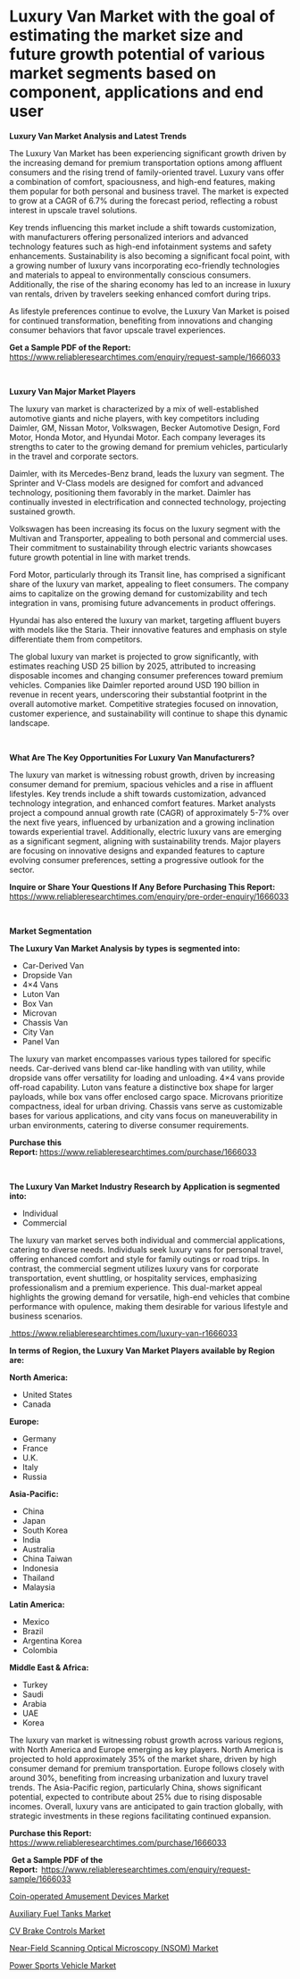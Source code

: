 <p><h1>Luxury Van Market with the goal of estimating the market size and future growth potential of various market segments based on component, applications and end user</h1></p><p><strong>Luxury Van Market Analysis and Latest Trends</strong></p>
<p><p>The Luxury Van Market has been experiencing significant growth driven by the increasing demand for premium transportation options among affluent consumers and the rising trend of family-oriented travel. Luxury vans offer a combination of comfort, spaciousness, and high-end features, making them popular for both personal and business travel. The market is expected to grow at a CAGR of 6.7% during the forecast period, reflecting a robust interest in upscale travel solutions.</p><p>Key trends influencing this market include a shift towards customization, with manufacturers offering personalized interiors and advanced technology features such as high-end infotainment systems and safety enhancements. Sustainability is also becoming a significant focal point, with a growing number of luxury vans incorporating eco-friendly technologies and materials to appeal to environmentally conscious consumers. Additionally, the rise of the sharing economy has led to an increase in luxury van rentals, driven by travelers seeking enhanced comfort during trips.</p><p>As lifestyle preferences continue to evolve, the Luxury Van Market is poised for continued transformation, benefiting from innovations and changing consumer behaviors that favor upscale travel experiences.</p></p>
<p><strong>Get a Sample PDF of the Report:&nbsp;</strong> <a href="https://www.reliableresearchtimes.com/enquiry/request-sample/1666033?utm_campaign=2264&utm_medium=2&utm_source=Github&utm_content=ia&utm_term=30032025&utm_id=luxury-van">https://www.reliableresearchtimes.com/enquiry/request-sample/1666033</a></p>
<p>&nbsp;</p>
<p><strong>Luxury Van Major Market Players</strong></p>
<p><p>The luxury van market is characterized by a mix of well-established automotive giants and niche players, with key competitors including Daimler, GM, Nissan Motor, Volkswagen, Becker Automotive Design, Ford Motor, Honda Motor, and Hyundai Motor. Each company leverages its strengths to cater to the growing demand for premium vehicles, particularly in the travel and corporate sectors.</p><p>Daimler, with its Mercedes-Benz brand, leads the luxury van segment. The Sprinter and V-Class models are designed for comfort and advanced technology, positioning them favorably in the market. Daimler has continually invested in electrification and connected technology, projecting sustained growth.</p><p>Volkswagen has been increasing its focus on the luxury segment with the Multivan and Transporter, appealing to both personal and commercial uses. Their commitment to sustainability through electric variants showcases future growth potential in line with market trends.</p><p>Ford Motor, particularly through its Transit line, has comprised a significant share of the luxury van market, appealing to fleet consumers. The company aims to capitalize on the growing demand for customizability and tech integration in vans, promising future advancements in product offerings.</p><p>Hyundai has also entered the luxury van market, targeting affluent buyers with models like the Staria. Their innovative features and emphasis on style differentiate them from competitors.</p><p>The global luxury van market is projected to grow significantly, with estimates reaching USD 25 billion by 2025, attributed to increasing disposable incomes and changing consumer preferences toward premium vehicles. Companies like Daimler reported around USD 190 billion in revenue in recent years, underscoring their substantial footprint in the overall automotive market. Competitive strategies focused on innovation, customer experience, and sustainability will continue to shape this dynamic landscape.</p></p>
<p>&nbsp;</p>
<p><strong>What Are The Key Opportunities For Luxury Van Manufacturers?</strong></p>
<p><p>The luxury van market is witnessing robust growth, driven by increasing consumer demand for premium, spacious vehicles and a rise in affluent lifestyles. Key trends include a shift towards customization, advanced technology integration, and enhanced comfort features. Market analysts project a compound annual growth rate (CAGR) of approximately 5-7% over the next five years, influenced by urbanization and a growing inclination towards experiential travel. Additionally, electric luxury vans are emerging as a significant segment, aligning with sustainability trends. Major players are focusing on innovative designs and expanded features to capture evolving consumer preferences, setting a progressive outlook for the sector.</p></p>
<p><strong>Inquire or Share Your Questions If Any Before Purchasing This Report:</strong> <a href="https://www.reliableresearchtimes.com/enquiry/pre-order-enquiry/1666033?utm_campaign=2264&utm_medium=2&utm_source=Github&utm_content=ia&utm_term=30032025&utm_id=luxury-van">https://www.reliableresearchtimes.com/enquiry/pre-order-enquiry/1666033</a></p>
<p>&nbsp;</p>
<p><strong>Market Segmentation</strong></p>
<p><strong>The Luxury Van Market Analysis by types is segmented into:</strong></p>
<p><ul><li>Car-Derived Van</li><li>Dropside Van</li><li>4×4 Vans</li><li>Luton Van</li><li>Box Van</li><li>Microvan</li><li>Chassis Van</li><li>City Van</li><li>Panel Van</li></ul></p>
<p><p>The luxury van market encompasses various types tailored for specific needs. Car-derived vans blend car-like handling with van utility, while dropside vans offer versatility for loading and unloading. 4×4 vans provide off-road capability. Luton vans feature a distinctive box shape for larger payloads, while box vans offer enclosed cargo space. Microvans prioritize compactness, ideal for urban driving. Chassis vans serve as customizable bases for various applications, and city vans focus on maneuverability in urban environments, catering to diverse consumer requirements.</p></p>
<p><strong>Purchase this Report:&nbsp;</strong><a href="https://www.reliableresearchtimes.com/purchase/1666033?utm_campaign=2264&utm_medium=2&utm_source=Github&utm_content=ia&utm_term=30032025&utm_id=luxury-van">https://www.reliableresearchtimes.com/purchase/1666033</a></p>
<p>&nbsp;</p>
<p><strong>The Luxury Van Market Industry Research by Application is segmented into:</strong></p>
<p><ul><li>Individual</li><li>Commercial</li></ul></p>
<p><p>The luxury van market serves both individual and commercial applications, catering to diverse needs. Individuals seek luxury vans for personal travel, offering enhanced comfort and style for family outings or road trips. In contrast, the commercial segment utilizes luxury vans for corporate transportation, event shuttling, or hospitality services, emphasizing professionalism and a premium experience. This dual-market appeal highlights the growing demand for versatile, high-end vehicles that combine performance with opulence, making them desirable for various lifestyle and business scenarios.</p></p>
<p><a href="https://www.reliableresearchtimes.com/luxury-van-r1666033?utm_campaign=2264&utm_medium=2&utm_source=Github&utm_content=ia&utm_term=30032025&utm_id=luxury-van">&nbsp;https://www.reliableresearchtimes.com/luxury-van-r1666033</a></p>
<p><strong>In terms of Region, the Luxury Van Market Players available by Region are:</strong></p>
<p>
    <p> <strong> North America: </strong>
        <ul>
            <li>United States</li>
            <li>Canada</li>
        </ul>
        </p> 
    <p> <strong> Europe: </strong>
        <ul>
            <li>Germany</li>
            <li>France</li>
            <li>U.K.</li>
            <li>Italy</li>
            <li>Russia</li>
        </ul>
        </p> 
    <p> <strong> Asia-Pacific: </strong>
        <ul>
            <li>China</li>
            <li>Japan</li>
            <li>South Korea</li>
            <li>India</li>
            <li>Australia</li>
            <li>China Taiwan</li>
            <li>Indonesia</li>
            <li>Thailand</li>
            <li>Malaysia</li>
        </ul>
        </p> 
    <p> <strong> Latin America: </strong>
        <ul>
            <li>Mexico</li>
            <li>Brazil</li>
            <li>Argentina Korea</li>
            <li>Colombia</li>
        </ul>
        </p> 
    <p> <strong> Middle East & Africa: </strong>
        <ul>
            <li>Turkey</li>
            <li>Saudi</li>
            <li>Arabia</li>
            <li>UAE</li>
            <li>Korea</li>
        </ul>
    </p>
    </p>
<p><p>The luxury van market is witnessing robust growth across various regions, with North America and Europe emerging as key players. North America is projected to hold approximately 35% of the market share, driven by high consumer demand for premium transportation. Europe follows closely with around 30%, benefiting from increasing urbanization and luxury travel trends. The Asia-Pacific region, particularly China, shows significant potential, expected to contribute about 25% due to rising disposable incomes. Overall, luxury vans are anticipated to gain traction globally, with strategic investments in these regions facilitating continued expansion.</p></p>
<p><strong>Purchase this Report: </strong><a href="https://www.reliableresearchtimes.com/purchase/1666033?utm_campaign=2264&utm_medium=2&utm_source=Github&utm_content=ia&utm_term=30032025&utm_id=luxury-van">https://www.reliableresearchtimes.com/purchase/1666033</a></p>
<p>&nbsp;<strong>Get a Sample PDF of the Report:&nbsp;&nbsp;</strong><a href="https://www.reliableresearchtimes.com/enquiry/request-sample/1666033?utm_campaign=2264&utm_medium=2&utm_source=Github&utm_content=ia&utm_term=30032025&utm_id=luxury-van">https://www.reliableresearchtimes.com/enquiry/request-sample/1666033</a></p>
<p><strong></strong></p>
<p><p><a href="https://www.linkedin.com/pulse/coin-operated-amusement-devices-research-report-industry-6q8tf?utm_campaign=2264&utm_medium=2&utm_source=Github&utm_content=ia&utm_term=30032025&utm_id=luxury-van">Coin-operated Amusement Devices Market</a></p><p><a href="https://github.com/sakourkishev/Market-Research-Report-List-1/blob/main/auxiliary-fuel-tanks-market.md?utm_campaign=2264&utm_medium=2&utm_source=Github&utm_content=ia&utm_term=30032025&utm_id=luxury-van">Auxiliary Fuel Tanks Market</a></p><p><a href="https://www.linkedin.com/pulse/cv-brake-controls-market-size-expected-accelerate-cagr-lpezf?utm_campaign=2264&utm_medium=2&utm_source=Github&utm_content=ia&utm_term=30032025&utm_id=luxury-van">CV Brake Controls Market</a></p><p><a href="https://www.linkedin.com/pulse/in-depth-market-analysis-near-field-scanning-optical-microscopy-mpyuf?utm_campaign=2264&utm_medium=2&utm_source=Github&utm_content=ia&utm_term=30032025&utm_id=luxury-van">Near-Field Scanning Optical Microscopy (NSOM) Market</a></p><p><a href="https://github.com/shongranch73/Market-Research-Report-List-1/blob/main/power-sports-vehicle-market.md?utm_campaign=2264&utm_medium=2&utm_source=Github&utm_content=ia&utm_term=30032025&utm_id=luxury-van">Power Sports Vehicle Market</a></p></p>